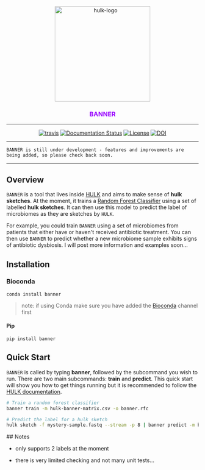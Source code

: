 <div align="center">
    <img src="https://raw.githubusercontent.com/will-rowe/hulk/master/paper/img/misc/hulk-logo-with-text.png" alt="hulk-logo" width="250">
    <h3><a style="color:#9900FF">BANNER</a></h3>
    <hr>
    <a href="https://travis-ci.org/will-rowe/banner"><img src="https://travis-ci.org/will-rowe/banner.svg?branch=master" alt="travis"></a>
    <a href='http://hulk.readthedocs.io/en/latest/?badge=latest'><img src='https://readthedocs.org/projects/hulk/badge/?version=latest' alt='Documentation Status' /></a>
    <a href="https://github.com/will-rowe/banner/blob/master/LICENSE"><img src="https://img.shields.io/badge/license-MIT-orange.svg" alt="License"></a>
    <a href="https://zenodo.org/badge/latestdoi/144629592"><img src="https://zenodo.org/badge/144629592.svg" alt="DOI"></a>
</div>

***

```
BANNER is still under development - features and improvements are being added, so please check back soon.
```

***

## Overview

`BANNER` is a tool that lives inside [HULK](https://github.com/will-rowe/hulk) and aims to make sense of **hulk sketches**. At the moment, it trains a [Random Forest Classifier](http://scikit-learn.org/stable/modules/generated/sklearn.ensemble.RandomForestClassifier.html) using a set of labelled **hulk sketches**. It can then use this model to predict the label of microbiomes as they are sketches by ``HULK``.

For example, you could train `BANNER` using a set of microbiomes from patients that either have or haven't received antibiotic treatment. You can then use `BANNER` to predict whether a new microbiome sample exhibits signs of antibiotic dysbiosis. I will post more information and examples soon...

## Installation

### Bioconda

```
conda install banner
```

> note: if using Conda make sure you have added the [Bioconda](https://bioconda.github.io/) channel first

#### Pip

```
pip install banner
```

## Quick Start

`BANNER` is called by typing **banner**, followed by the subcommand you wish to run. There are two main subcommands: **train** and **predict**. This quick start will show you how to get things running but it is recommended to follow the [HULK documentation](http://hulk-documentation.readthedocs.io/en/latest/?badge=latest).

```bash
# Train a random forest classifier
banner train -m hulk-banner-matrix.csv -o banner.rfc

# Predict the label for a hulk sketch
hulk sketch -f mystery-sample.fastq --stream -p 8 | banner predict -m banner.rfc
```


## Notes

* only supports 2 labels at the moment

* there is very limited checking and not many unit tests...
